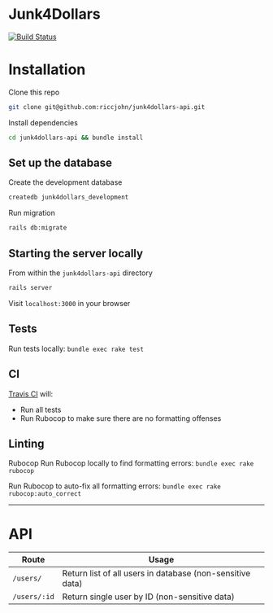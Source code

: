 # Junk4Dollars

[![Build Status](https://travis-ci.com/riccjohn/junk4dollars-api.svg?branch=master)](https://travis-ci.com/riccjohn/junk4dollars-api)

# Installation

Clone this repo

```zsh
git clone git@github.com:riccjohn/junk4dollars-api.git
```

Install dependencies

```zsh
cd junk4dollars-api && bundle install
```

## Set up the database

Create the development database

```zsh
createdb junk4dollars_development
```

Run migration

```zsh
rails db:migrate
```

## Starting the server locally

From within the `junk4dollars-api` directory

```zsh
rails server
```

Visit `localhost:3000` in your browser

## Tests

Run tests locally: `bundle exec rake test`

## CI

[Travis CI](https://travis-ci.com/riccjohn/junk4dollars-api) will:

- Run all tests
- Run Rubocop to make sure there are no formatting offenses

## Linting

Rubocop
Run Rubocop locally to find formatting errors: `bundle exec rake rubocop`

Run Rubocop to auto-fix all formatting errors: `bundle exec rake rubocop:auto_correct`

---

# API

| Route        | Usage                                                     |
| ------------ | --------------------------------------------------------- |
| `/users/`    | Return list of all users in database (non-sensitive data) |
| `/users/:id` | Return single user by ID (non-sensitive data)             |
